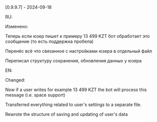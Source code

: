 [0.9.9.7] - 2024-09-18

RU:

Изменено:

Теперь если юзер пишет к примеру 13 499 KZT бот обработает это сообщение (то есть поддержка пробела)

Перенёс всё что связанное с настройками юзера в отдельный файл

Переписал структуру сохранения, обновления данных у юзера

EN:

Changed:

Now if a user writes for example 13 499 KZT the bot will process this message (i.e. space support)

Transferred everything related to user's settings to a separate file.

Rewrote the structure of saving and updating of user's data
